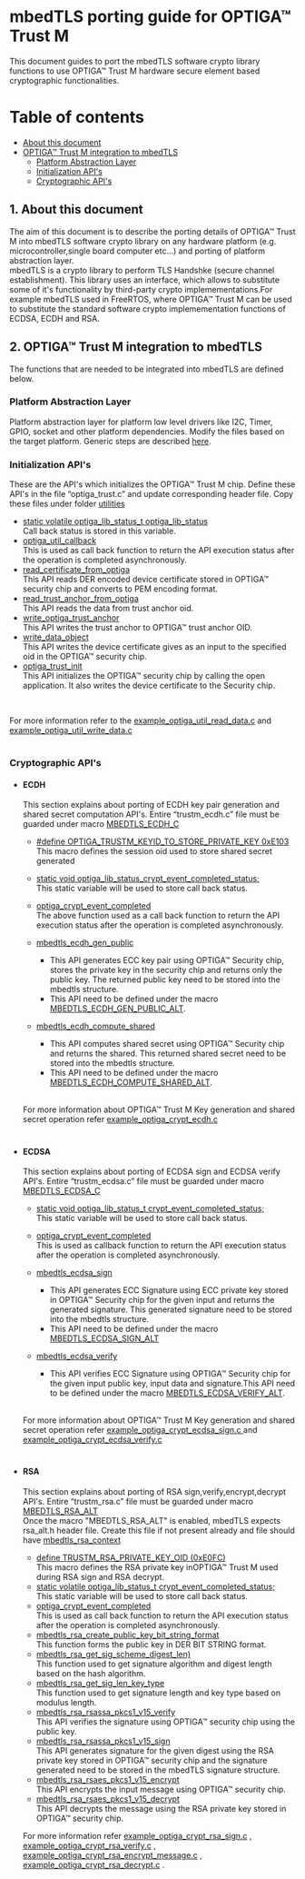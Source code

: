 
# mbedTLS porting guide for OPTIGA™ Trust M 
This document guides to port the mbedTLS software crypto library functions
to use OPTIGA™ Trust M hardware secure element based cryptographic functionalities.
 

# Table of contents
-  [About this document](#introduction) 
- [OPTIGA™ Trust M integration to mbedTLS](#Integration)<br>
    - [Platform Abstraction Layer](#pal)<br>
    - [Initialization API's](#initialization)<br>
    - [Cryptographic API's](#Cryptofunctions)<br>
   
## 1. About this document <a name="introduction"></a>
The aim of this document is to describe the porting details of OPTIGA™ Trust M into mbedTLS software crypto library on any hardware platform (e.g. microcontroller,single board computer etc...) and porting of platform abstraction layer.<br>
mbedTLS is a crypto library to perform TLS Handshke (secure channel establishment). This library uses an interface, which allows to substitute some of it's functionality by third-party crypto implemementations.For example mbedTLS used in FreeRTOS, where OPTIGA™ Trust M can be used to substitute the standard software crypto implemementation functions of ECDSA, ECDH and RSA.

## 2. OPTIGA™ Trust M integration to mbedTLS<a name="Integration"></a>

The functions that are needed to be integrated into mbedTLS are defined below.<br>

### Platform Abstraction Layer <a name="pal"></a>
Platform abstraction layer for platform low level drivers like I2C, Timer, GPIO, socket and other platform dependencies.
Modify the files based on the target platform. Generic steps are described [here](https://github.com/Infineon/optiga-trust-m/tree/master/pal/NEW_PAL_TEMPLATE).

### Initialization API's <a name="initialization"></a>

These are the API's which initializes the OPTIGA™ Trust M chip. Define these API's in the file “optiga_trust.c” and update corresponding header file. Copy these files under folder [utilities](https://github.com/Infineon/optiga-trust-m/tree/d15dd7a0b4e23f2adac6cbd2cd0f924d0ab03197/examples/utilities)

- [static volatile optiga_lib_status_t optiga_lib_status](https://github.com/Infineon/optiga-trust-m/blob/677ca030d915962288c172bd287f8917518066f5/examples/utilities/optiga_trust.c/#L50)<br>Call back status is stored in this variable.
- [optiga_util_callback](https://github.com/Infineon/optiga-trust-m/blob/677ca030d915962288c172bd287f8917518066f5/examples/utilities/optiga_trust.c/#L51-L54)<br>
This is used as call back function to return the API execution status after the operation is completed
asynchronously.
- [read_certificate_from_optiga](https://github.com/Infineon/optiga-trust-m/blob/677ca030d915962288c172bd287f8917518066f5/examples/utilities/optiga_trust.c/#L65-L149)<br>
This API reads DER encoded device certificate stored in OPTIGA™ security chip and converts to PEM encoding
format.
- [read_trust_anchor_from_optiga](https://github.com/Infineon/optiga-trust-m/blob/677ca030d915962288c172bd287f8917518066f5/examples/utilities/optiga_trust.c/#L151-L237)<br>
This API reads the data from trust anchor oid.
- [write_optiga_trust_anchor](https://github.com/Infineon/optiga-trust-m/blob/677ca030d915962288c172bd287f8917518066f5/examples/utilities/optiga_trust.c/#L340-L557)<br>
This API writes the trust anchor to OPTIGA™ trust anchor OID.
- [write_data_object](https://github.com/Infineon/optiga-trust-m/blob/677ca030d915962288c172bd287f8917518066f5/examples/utilities/optiga_trust.c/#L239-L292)<br>
    This API writes the device certificate gives as an input to the specified oid in the OPTIGA™ security chip.
- [optiga_trust_init](https://github.com/Infineon/optiga-trust-m/blob/677ca030d915962288c172bd287f8917518066f5/examples/utilities/optiga_trust.c/#L586-L643)<br>
This API initializes the OPTIGA™ security chip by calling the open application. It also writes the device
certificate to the Security chip.
<br>

For more information refer to the [example_optiga_util_read_data.c](https://github.com/Infineon/optiga-trust-m/blob/ae80dfe4b1ac35b5932644e783ff9d226ae266d9/examples/optiga/example_optiga_util_read_data.c) and [example_optiga_util_write_data.c](https://github.com/Infineon/optiga-trust-m/blob/ae80dfe4b1ac35b5932644e783ff9d226ae266d9/examples/optiga/example_optiga_util_write_data.c)

#

### Cryptographic API's <a name="Cryptofunctions"></a>


- #### ECDH
    This section explains about porting of ECDH key pair generation and shared secret computation API's.
    Entire “trustm_ecdh.c” file must be guarded under
    macro [MBEDTLS_ECDH_C](https://github.com/Infineon/optiga-trust-m/blob/d15dd7a0b4e23f2adac6cbd2cd0f924d0ab03197/examples/mbedtls_port/trustm_ecdh.c/#L29)<br>
  
    - [#define OPTIGA_TRUSTM_KEYID_TO_STORE_PRIVATE_KEY  0xE103](https://github.com/Infineon/optiga-trust-m/blob/d15dd7a0b4e23f2adac6cbd2cd0f924d0ab03197/examples/mbedtls_port/trustm_ecdh.c/#L42)
    <br>This macro defines the session oid used to store shared secret generated
    - [static void    optiga_lib_status_crypt_event_completed_status;](https://github.com/Infineon/optiga-trust-m/blob/d15dd7a0b4e23f2adac6cbd2cd0f924d0ab03197/examples/mbedtls_port/trustm_ecdh.c/#L47)<br>
        This static variable will be used to store call back status.
    - [optiga_crypt_event_completed](https://github.com/Infineon/optiga-trust-m/blob/d15dd7a0b4e23f2adac6cbd2cd0f924d0ab03197/examples/mbedtls_port/trustm_ecdh.c/#L50-L57) <br> 
        The above function used as a call back function to return the API execution status after the operation is completed
        asynchronously.  
    - [mbedtls_ecdh_gen_public](https://github.com/Infineon/optiga-trust-m/blob/d15dd7a0b4e23f2adac6cbd2cd0f924d0ab03197/examples/mbedtls_port/trustm_ecdh.c/#L63-L134)<br>  
        -  This API generates ECC key pair using OPTIGA™ Security chip, stores the private key in the security chip and returns only the public key. The returned public key need to be stored into the mbedtls
        structure.<br>
        - This API need to be defined under the macro [MBEDTLS_ECDH_GEN_PUBLIC_ALT](https://github.com/Infineon/optiga-trust-m/blob/d15dd7a0b4e23f2adac6cbd2cd0f924d0ab03197/examples/mbedtls_port/trustm_ecdh.c/#L59).
    
    - [mbedtls_ecdh_compute_shared](https://github.com/Infineon/optiga-trust-m/blob/d15dd7a0b4e23f2adac6cbd2cd0f924d0ab03197/examples/mbedtls_port/trustm_ecdh.c/#L141-L243)
    
        - This API computes shared secret using OPTIGA™ Security chip and returns the shared. This returned
        shared secret need to be stored into the mbedtls structure.
        - This API need to be defined under the
        macro [MBEDTLS_ECDH_COMPUTE_SHARED_ALT](https://github.com/Infineon/optiga-trust-m/blob/d15dd7a0b4e23f2adac6cbd2cd0f924d0ab03197/examples/mbedtls_port/trustm_ecdh.c/#L137).
     <br>

    For more information about OPTIGA™ Trust M Key generation and shared secret operation refer [example_optiga_crypt_ecdh.c](https://github.com/Infineon/optiga-trust-m/blob/d15dd7a0b4e23f2adac6cbd2cd0f924d0ab03197/examples/optiga/example_optiga_crypt_ecdh.c)


#
- #### ECDSA <br>
    This section explains about porting of ECDSA sign and ECDSA verify API's. Entire “trustm_ecdsa.c” file must be guarded under
    macro
    [MBEDTLS_ECDSA_C](https://github.com/Infineon/optiga-trust-m/blob/d15dd7a0b4e23f2adac6cbd2cd0f924d0ab03197/examples/mbedtls_port/trustm_ecdsa.c/#L29)<br>
    - [static void optiga_lib_status_t crypt_event_completed_status;](https://github.com/Infineon/optiga-trust-m/blob/d15dd7a0b4e23f2adac6cbd2cd0f924d0ab03197/examples/mbedtls_port/trustm_ecdsa.c/#L48)<br>
  This static variable will be used to store call back status.
    - [optiga_crypt_event_completed](https://github.com/Infineon/optiga-trust-m/blob/d15dd7a0b4e23f2adac6cbd2cd0f924d0ab03197/examples/mbedtls_port/trustm_ecdsa.c/#L51-L58)<br>  This is used as callback function to return the API execution status after the operation is completed
        asynchronously.
    - [mbedtls_ecdsa_sign](https://github.com/Infineon/optiga-trust-m/blob/d15dd7a0b4e23f2adac6cbd2cd0f924d0ab03197/examples/mbedtls_port/trustm_ecdsa.c/#L61-L151)<br>
        - This API generates ECC Signature using ECC private key stored in OPTIGA™ Security chip for the given input and returns the generated   signature. This generated signature need to be stored into the mbedtls structure.
        - This API need to be defined under the macro
    [MBEDTLS_ECDSA_SIGN_ALT](https://github.com/Infineon/optiga-trust-m/blob/ae80dfe4b1ac35b5932644e783ff9d226ae266d9/examples/mbedtls_port/trustm_ecdsa.c/#L60)
    - [mbedtls_ecdsa_verify](https://github.com/Infineon/optiga-trust-m/blob/d15dd7a0b4e23f2adac6cbd2cd0f924d0ab03197/examples/mbedtls_port/trustm_ecdsa.c/#L154-L289)<br>
    
        - This API verifies ECC Signature using OPTIGA™ Security chip for the given input public key, input data and signature.This API need to be defined under the macro [MBEDTLS_ECDSA_VERIFY_ALT](https://github.com/Infineon/optiga-trust-m/blob/d15dd7a0b4e23f2adac6cbd2cd0f924d0ab03197/examples/mbedtls_port/trustm_ecdsa.c/#L153).
        <br>

    For more information about OPTIGA™ Trust M Key generation and shared secret operation refer [example_optiga_crypt_ecdsa_sign.c ](hhttps://github.com/Infineon/optiga-trust-m/blob/d15dd7a0b4e23f2adac6cbd2cd0f924d0ab03197/examples/optiga/example_optiga_crypt_ecdsa_sign.c) and [example_optiga_crypt_ecdsa_verify.c ](https://github.com/Infineon/optiga-trust-m/blob/d15dd7a0b4e23f2adac6cbd2cd0f924d0ab03197/examples/optiga/example_optiga_crypt_ecdsa_verify.c)
         
#
- #### RSA <br>

    This section explains about porting of RSA sign,verify,encrypt,decrypt API's. Entire “trustm_rsa.c” file must be guarded under macro [MBEDTLS_RSA_ALT](https://github.com/Infineon/optiga-trust-m/blob/d15dd7a0b4e23f2adac6cbd2cd0f924d0ab03197/examples/mbedtls_port/trustm_rsa.c\#L32)<br>
    Once the macro "MBEDTLS_RSA_ALT" is enabled, mbedTLS expects rsa_alt.h header file. Create this file if not present already and file should have [mbedtls_rsa_context](https://github.com/Infineon/optiga-trust-m/blob/fb662c7c208c4f3b321e604b04a55f7796beed13/examples/mbedtls_port/include/rsa_alt.h/#L59-L94)
    - [define TRUSTM_RSA_PRIVATE_KEY_OID (0xE0FC)](https://github.com/Infineon/optiga-trust-m/blob/d15dd7a0b4e23f2adac6cbd2cd0f924d0ab03197/examples/mbedtls_port/trustm_rsa.c/#L79)<br>
    This macro defines the RSA private key inOPTIGA™ Trust M used during RSA sign and RSA decrypt.
    - [static volatile optiga_lib_status_t crypt_event_completed_status;](https://github.com/Infineon/optiga-trust-m/blob/d15dd7a0b4e23f2adac6cbd2cd0f924d0ab03197/examples/mbedtls_port/trustm_rsa.c/#L98)<br>
    This static variable will be used to store call back status.
    - [optiga_crypt_event_completed](https://github.com/Infineon/optiga-trust-m/blob/d15dd7a0b4e23f2adac6cbd2cd0f924d0ab03197/examples/mbedtls_port/trustm_rsa.c/#L114-L121)<br>
    This is used as call back function to return the API execution status after the operation is completed
    asynchronously.
    - [mbedtls_rsa_create_public_key_bit_string_format](https://github.com/Infineon/optiga-trust-m/blob/d15dd7a0b4e23f2adac6cbd2cd0f924d0ab03197/examples/mbedtls_port/trustm_rsa.c/#L123-L186)<br>
    This function forms the public key in DER BIT STRING format.
    - [mbedtls_rsa_get_sig_scheme_digest_len)](https://github.com/Infineon/optiga-trust-m/blob/d15dd7a0b4e23f2adac6cbd2cd0f924d0ab03197/examples/mbedtls_port/trustm_rsa.c/#L188-L223)<br>
    This function used to get signature algorithm and digest length based on the hash algorithm.
    - [mbedtls_rsa_get_sig_len_key_type](https://github.com/Infineon/optiga-trust-m/blob/d15dd7a0b4e23f2adac6cbd2cd0f924d0ab03197/examples/mbedtls_port/trustm_rsa.c/#L225-L260)<br>
    This function used to get signature length and key type based on modulus length.
    - [mbedtls_rsa_rsassa_pkcs1_v15_verify](https://github.com/Infineon/optiga-trust-m/blob/d15dd7a0b4e23f2adac6cbd2cd0f924d0ab03197/examples/mbedtls_port/trustm_rsa.c/#L2246-L2380)<br>
    This API verifies the signature using OPTIGA™ security chip using the public key.    
    - [mbedtls_rsa_rsassa_pkcs1_v15_sign](https://github.com/Infineon/optiga-trust-m/blob/d15dd7a0b4e23f2adac6cbd2cd0f924d0ab03197/examples/mbedtls_port/trustm_rsa.c/#L1908-L2016)<br>
    This API generates signature for the given digest using the RSA private key stored in OPTIGA™ security
    chip and the signature generated need to be stored in the mbedTLS signature structure.
    - [mbedtls_rsa_rsaes_pkcs1_v15_encrypt](https://github.com/Infineon/optiga-trust-m/blob/d15dd7a0b4e23f2adac6cbd2cd0f924d0ab03197/examples/mbedtls_port/trustm_rsa.c/#L1374-L1487)<br>
    This API encrypts the input message using OPTIGA™ security chip.
    - [mbedtls_rsa_rsaes_pkcs1_v15_decrypt](https://github.com/Infineon/optiga-trust-m/blob/d15dd7a0b4e23f2adac6cbd2cd0f924d0ab03197/examples/mbedtls_port/trustm_rsa.c/#L1674-L1733)<br>
    This API decrypts the message using the RSA private key stored in OPTIGA™ security chip.<br>

    For more information refer [example_optiga_crypt_rsa_sign.c](https://github.com/Infineon/optiga-trust-m/blob/ae80dfe4b1ac35b5932644e783ff9d226ae266d9/examples/optiga/example_optiga_crypt_rsa_sign.c) , [example_optiga_crypt_rsa_verify.c](https://github.com/Infineon/optiga-trust-m/blob/ae80dfe4b1ac35b5932644e783ff9d226ae266d9/examples/optiga/example_optiga_crypt_rsa_verify.c) , [example_optiga_crypt_rsa_encrypt_message.c](https://github.com/Infineon/optiga-trust-m/blob/347a240d1e186ae8f0b264da78c106d8d622aa13/examples/optiga/example_optiga_crypt_rsa_encrypt_message.c) , 
    [example_optiga_crypt_rsa_decrypt.c](https://github.com/Infineon/optiga-trust-m/blob/347a240d1e186ae8f0b264da78c106d8d622aa13/examples/optiga/example_optiga_crypt_rsa_decrypt.c) .
   
